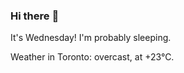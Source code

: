 ### Hi there :wave:

It's Wednesday! I'm probably sleeping.

Weather in Toronto: overcast, at +23°C.

